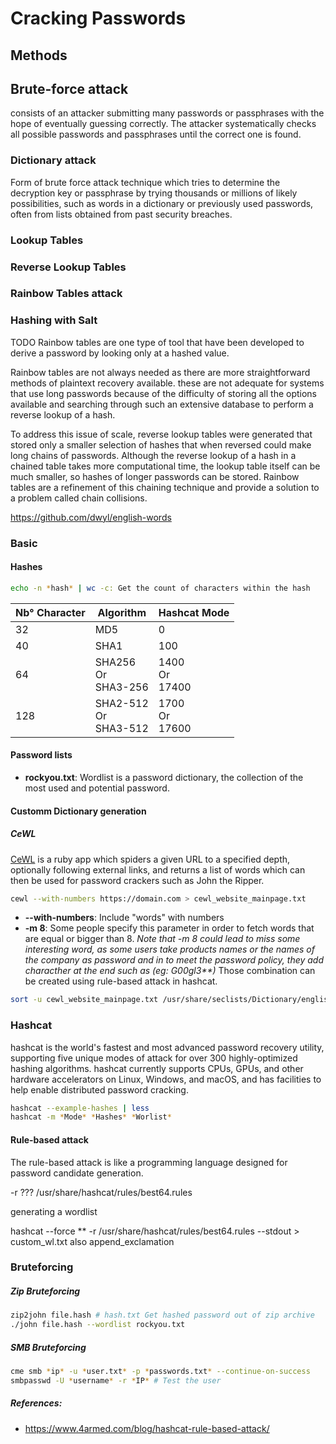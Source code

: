 # Cracking Passwords

## Methods

## Brute-force attack

consists of an attacker submitting many passwords or passphrases with the hope of eventually guessing correctly. The attacker systematically checks all possible passwords and passphrases until the correct one is found.

### Dictionary attack

Form of brute force attack technique which tries to determine the decryption key or passphrase by trying thousands or millions of likely possibilities, such as words in a dictionary or previously used passwords, often from lists obtained from past security breaches.

### Lookup Tables
### Reverse Lookup Tables
### Rainbow Tables attack
### Hashing with Salt

TODO
Rainbow tables are one type of tool that have been developed to derive a password by looking only at a hashed value.

Rainbow tables are not always needed as there are more straightforward methods of plaintext recovery available. 
these are not adequate for systems that use long passwords because of the difficulty of storing all the options available and searching through such an extensive database to perform a reverse lookup of a hash.

To address this issue of scale, reverse lookup tables were generated that stored only a smaller selection of hashes that when reversed could make long chains of passwords. Although the reverse lookup of a hash in a chained table takes more computational time, the lookup table itself can be much smaller, so hashes of longer passwords can be stored. Rainbow tables are a refinement of this chaining technique and provide a solution to a problem called chain collisions.

https://github.com/dwyl/english-words

### Basic

#### Hashes
```bash
echo -n *hash* | wc -c: Get the count of characters within the hash
```

|Nb° Character|Algorithm|Hashcat Mode|
|-|-|-|
|32|MD5|0|
|40|SHA1|100|
|64|SHA256 <br >Or<br > SHA3-256|1400  <br >Or<br >  17400|
|128|SHA2-512 <br >Or<br > SHA3-512|1700 <br >Or<br > 17600|


#### Password lists

- **rockyou.txt**: Wordlist is a password dictionary, the collection of the most used and potential password. 

#### Customm Dictionary generation

##### CeWL

[CeWL](https://github.com/digininja/CeWL) is a ruby app which spiders a given URL to a specified depth, optionally following external links, and returns a list of words which can then be used for password crackers such as John the Ripper.

```bash
cewl --with-numbers https://domain.com > cewl_website_mainpage.txt
```
- **--with-numbers**: Include "words" with numbers
- **-m 8**: Some people specify this parameter in order to fetch words that are equal or bigger than 8.
*Note that -m 8 could lead to miss some interesting word, as some users take products names or the names of the company as password and in to meet the password policy, they add characther at the end such as (eg: G00gl3\*\*)*
Those combination can be created using rule-based attack in hashcat.
```bash
sort -u cewl_website_mainpage.txt /usr/share/seclists/Dictionary/english_dictionnary.txt > unique_word.txt # Delete english word from the list
```



### Hashcat

hashcat is the world's fastest and most advanced password recovery utility, supporting five unique modes of attack for over 300 highly-optimized hashing algorithms. hashcat currently supports CPUs, GPUs, and other hardware accelerators on Linux, Windows, and macOS, and has facilities to help enable distributed password cracking.

```bash
hashcat --example-hashes | less
hashcat -m *Mode* *Hashes* *Worlist*
```

#### Rule-based attack
The rule-based attack is like a programming language designed for password candidate generation.


-r ??? /usr/share/hashcat/rules/best64.rules

generating a wordlist

hashcat --force ** -r /usr/share/hashcat/rules/best64.rules --stdout > custom_wl.txt
also append_exclamation

### Bruteforcing

##### Zip Bruteforcing

```bash
zip2john file.hash # hash.txt Get hashed password out of zip archive
./john file.hash --wordlist rockyou.txt
```

##### SMB Bruteforcing

```bash
cme smb *ip* -u *user.txt* -p *passwords.txt* --continue-on-success
smbpasswd -U *username* -r *IP* # Test the user
```

##### References:

- https://www.4armed.com/blog/hashcat-rule-based-attack/